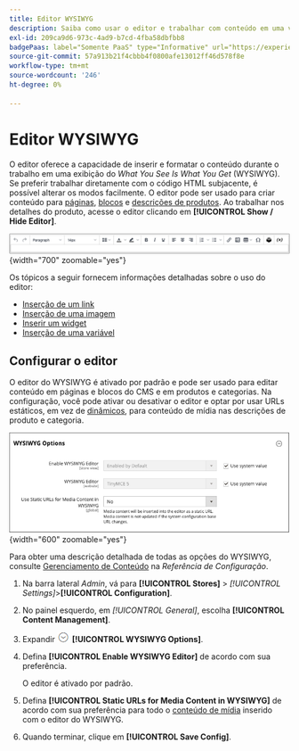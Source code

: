 ```yaml
---
title: Editor WYSIWYG
description: Saiba como usar o editor e trabalhar com conteúdo em uma visualização do _What You See Is What You Get_ (WYSIWYG).
exl-id: 209ca9d6-973c-4ad9-b7cd-4fba58dbfbb8
badgePaas: label="Somente PaaS" type="Informative" url="https://experienceleague.adobe.com/en/docs/commerce/user-guides/product-solutions" tooltip="Aplica-se somente a projetos do Adobe Commerce na nuvem (infraestrutura do PaaS gerenciada pela Adobe) e a projetos locais."
source-git-commit: 57a913b21f4cbbb4f0800afe13012ff46d578f8e
workflow-type: tm+mt
source-wordcount: '246'
ht-degree: 0%

---
```


# Editor WYSIWYG

O editor oferece a capacidade de inserir e formatar o conteúdo durante o trabalho em uma exibição do _What You See Is What You Get_ (WYSIWYG). Se preferir trabalhar diretamente com o código HTML subjacente, é possível alterar os modos facilmente. O editor pode ser usado para criar conteúdo para [páginas](pages.md), [blocos](blocks.md) e [descrições de produtos](../catalog/product-content.md). Ao trabalhar nos detalhes do produto, acesse o editor clicando em **[!UICONTROL Show / Hide Editor]**.

![Barra de ferramentas do editor](./assets/editor-toolbar.png){width="700" zoomable="yes"}

Os tópicos a seguir fornecem informações detalhadas sobre o uso do editor:

- [Inserção de um link](editor-insert-link.md)
- [Inserção de uma imagem](editor-insert-image.md)
- [Inserir um widget](editor-widget.md)
- [Inserção de uma variável](editor-insert-variable.md)

## Configurar o editor

O editor do WYSIWYG é ativado por padrão e pode ser usado para editar conteúdo em páginas e blocos do CMS e em produtos e categorias. Na configuração, você pode ativar ou desativar o editor e optar por usar URLs estáticos, em vez de [dinâmicos](../catalog/catalog-urls.md#dynamic-url), para conteúdo de mídia nas descrições de produto e categoria.

![Opções do WYSIWYG](./assets/content-management-wysiwyg-options.png){width="600" zoomable="yes"}

Para obter uma descrição detalhada de todas as opções do WYSIWYG, consulte [Gerenciamento de Conteúdo](../configuration-reference/general/content-management.md) na _Referência de Configuração_.

1. Na barra lateral _Admin_, vá para **[!UICONTROL Stores]** > _[!UICONTROL Settings]_>**[!UICONTROL Configuration]**.

1. No painel esquerdo, em _[!UICONTROL General]_, escolha **[!UICONTROL Content Management]**.

1. Expandir ![Seletor de expansão](../assets/icon-display-expand.png) **[!UICONTROL WYSIWYG Options]**.

1. Defina **[!UICONTROL Enable WYSIWYG Editor]** de acordo com sua preferência.

   O editor é ativado por padrão.

1. Defina **[!UICONTROL Static URLs for Media Content in WYSIWYG]** de acordo com sua preferência para todo o [conteúdo de mídia](../catalog/catalog-urls.md#static-url) inserido com o editor do WYSIWYG.

1. Quando terminar, clique em **[!UICONTROL Save Config]**.
